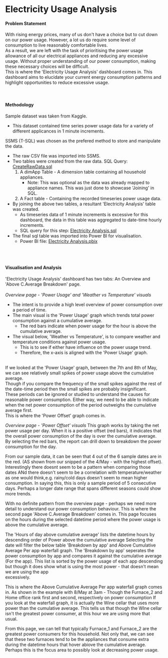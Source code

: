 # Electricity Usage Analysis #

#### Problem Statement ####
With rising energy prices, many of us don't have a choice but to cut down on our power usage. However, a lot us do require some level of consumption to live reasonably comfortable lives. <br/>
As a result, we are left with the task of prioritising the power usage allowance of all our electrical appliances and reducing any excessive usage. Without proper understanding of our power consumption, making these necessary choices will be difficult. <br/>
This is where the 'Electricity Usage Analysis' dashboard comes in. This dashboard aims to elucidate your current energy consumption patterns and highlight opportunities to reduce excessive usage. <br/>
<br/>
<br/>
#### Methodology ####
Sample dataset was taken from Kaggle.
* This dataset contained time series power usage data for a variety of different applicances in 1 minute increments. <br/>

SSMS (T-SQL) was chosen as the prefered method to store and manipulate the data.
* The raw CSV file was imported into SSMS.
* Two tables were created from the raw data. SQL Query: [CreateRawData.sql](https://github.com/KeenanJWong/Electricity-Usage-Analysis/blob/main/CreateRawData.sql)
  1) A dimApp Table - A dimension table containing all household appliances.
      * Note: This was optional as the data was already mapped to appliance names. This was just done to showcase 'Joining' in SQL.
  2) A Fact table - Containing the recorded timeseries power usage data.
* By joining the above two tables, a resultant 'Electricity Analysis' table was created.
  * As timeseries data of 1 minute increments is excessive for this dashboard, the data in this table was aggregated to date-time hourly increments.
  * SQL query for this step: [Electricity Analysis.sql](https://github.com/KeenanJWong/Electricity-Usage-Analysis/blob/main/Electricity%20Analysis.sql)
* The final sql table was imported into Power BI for visualisation.
  * Power BI file: [Electricity Analysis.pbix](https://github.com/KeenanJWong/Electricity-Usage-Analysis/blob/main/Electricity%20Analysis.pbix) 
<br/>
<br/>

#### Visualisation and Analysis ####

'Electricity Usage Analysis' dashboard has two tabs: An Overview and 'Above C.Average Breakdown' page. <br/>
<br/>
_Overview page - 'Power Usage' and 'Weather vs Temperature' visuals_
* The intent is to provide a high level overview of power consumption over a period of time.
* The main visual is the 'Power Usage' graph which trends total power consumption against a cumulative average.
  * The red bars indicate when power usage for the hour is above the cumulative average.
* The visual below, 'Weather vs Temperature', is to compare weather and temperature conditions against power usage.
  * This is to see if either have influence on the power usage trend.
  * Therefore, the x-axis is aligned with the 'Power Usage' graph.
<br/>
If we looked at the 'Power Usage' graph, between the 7th and 8th of May, we can see relatively small spikes of power usage above the cumulative average. <br/>
Though if you compare the frequency of the small spikes against the rest of the date-time period then the small spikes are probably insignificant.<br/>
These periods can be ignored or studied to understand the causes for reasonable power consumption. Either way, we need to be able to indicate when the net power consumption of the period outweighs the cumulative average first. <br/>
This is where the 'Power Offset' graph comes in. <br/>

_Overview page - 'Power Offset' visuals_
This graph works by taking the net power usage per day.
When it is a positive offset (red bars), it indicates that the overall power consumption of the day is over the cumulative average.
By selecting the red bars, the report can drill down to breakdown the power consumption for the day.






From our sample data, it can be seen that 4 out of the 6 sample dates are in the red. (AS shown from our snipped of the 4/May - with the highest offset).
    Interestingly there doesnt seem to be a pattern when comparing those dates 
    ANd there doesn't seem to be a correlation with temperature/weather as one would think,e.g. rainy/cold days doesn't seem to mean higher consumption.
        In saying this, this is only a sample period of 5 consecutive days. Perhaps a longer date range that spans different seasons could show more trends.

With no definite pattern from the overview page - perhaps we need more detail to understand our power consumption behaviour.
    This is where the second page 'Above C.Average Breakdown' comes in.
    This page focuses on the hours during the selected datetime period where the power usage is above the cumulative average.

The 'Hours of day above cumulative average' lists the datetime hours by descending order of Power above the cumulative average
    Selecting the date will filter the below table 'Breakdown by app' and Above Cumulative Average Per app waterfall graph.
The 'Breakdown by app' seperates the power consumption by app and compares it against the cumulative average (For the app).
    This list is sorted by the power usage of each app descending but though it does show what is using the most power - that doesn't mean we are using the app   
    excessively.

This is where the Above Cumulative Average Per app waterfall graph comes in.
    As shown in the example with 8/May at 3am - Though the Furnace_2 and Home office rank first and second, respectively on power consumption
    If you look at the waterfall graph, it is actually the Wine cellar that uses more power than the cumulative average. 
    This tells us that though the WIne cellar isn't the greatest power consumer, at this hour we are using more that usual.

From this page, we can tell that typically Furnace_1 and Furnace_2 are the greatest power consumers for this household.
    Not only that, we can see that these two furnaces tend to be the appliances that consume extra during the datetime hours that hover abiove the cumulative average.
Perhaps this is the focus area to possibly look at decreasing power usage.

    


    
    

    

